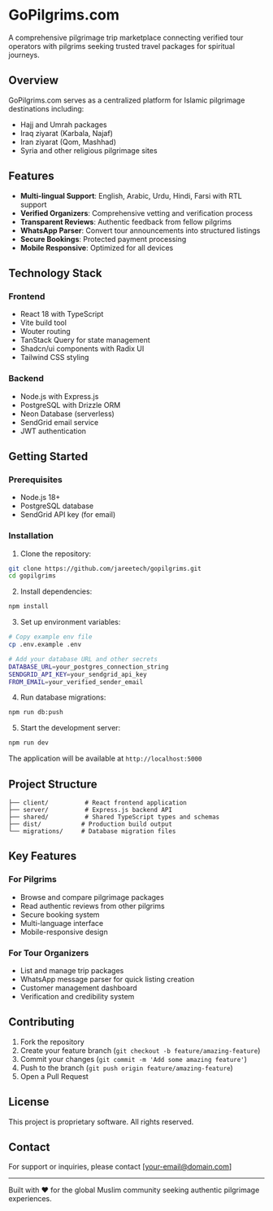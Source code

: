 # GoPilgrims.com

A comprehensive pilgrimage trip marketplace connecting verified tour operators with pilgrims seeking trusted travel packages for spiritual journeys.

## Overview

GoPilgrims.com serves as a centralized platform for Islamic pilgrimage destinations including:
- Hajj and Umrah packages
- Iraq ziyarat (Karbala, Najaf)
- Iran ziyarat (Qom, Mashhad)
- Syria and other religious pilgrimage sites

## Features

- **Multi-lingual Support**: English, Arabic, Urdu, Hindi, Farsi with RTL support
- **Verified Organizers**: Comprehensive vetting and verification process
- **Transparent Reviews**: Authentic feedback from fellow pilgrims
- **WhatsApp Parser**: Convert tour announcements into structured listings
- **Secure Bookings**: Protected payment processing
- **Mobile Responsive**: Optimized for all devices

## Technology Stack

### Frontend
- React 18 with TypeScript
- Vite build tool
- Wouter routing
- TanStack Query for state management
- Shadcn/ui components with Radix UI
- Tailwind CSS styling

### Backend
- Node.js with Express.js
- PostgreSQL with Drizzle ORM
- Neon Database (serverless)
- SendGrid email service
- JWT authentication

## Getting Started

### Prerequisites
- Node.js 18+ 
- PostgreSQL database
- SendGrid API key (for email)

### Installation

1. Clone the repository:
```bash
git clone https://github.com/jareetech/gopilgrims.git
cd gopilgrims
```

2. Install dependencies:
```bash
npm install
```

3. Set up environment variables:
```bash
# Copy example env file
cp .env.example .env

# Add your database URL and other secrets
DATABASE_URL=your_postgres_connection_string
SENDGRID_API_KEY=your_sendgrid_api_key
FROM_EMAIL=your_verified_sender_email
```

4. Run database migrations:
```bash
npm run db:push
```

5. Start the development server:
```bash
npm run dev
```

The application will be available at `http://localhost:5000`

## Project Structure

```
├── client/          # React frontend application
├── server/          # Express.js backend API
├── shared/          # Shared TypeScript types and schemas
├── dist/           # Production build output
└── migrations/     # Database migration files
```

## Key Features

### For Pilgrims
- Browse and compare pilgrimage packages
- Read authentic reviews from other pilgrims
- Secure booking system
- Multi-language interface
- Mobile-responsive design

### For Tour Organizers
- List and manage trip packages
- WhatsApp message parser for quick listing creation
- Customer management dashboard
- Verification and credibility system

## Contributing

1. Fork the repository
2. Create your feature branch (`git checkout -b feature/amazing-feature`)
3. Commit your changes (`git commit -m 'Add some amazing feature'`)
4. Push to the branch (`git push origin feature/amazing-feature`)
5. Open a Pull Request

## License

This project is proprietary software. All rights reserved.

## Contact

For support or inquiries, please contact [your-email@domain.com]

---

Built with ❤️ for the global Muslim community seeking authentic pilgrimage experiences.